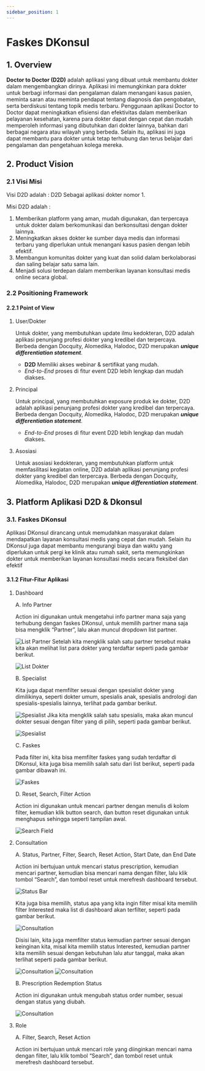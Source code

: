 ```yaml
---
sidebar_position: 1
---
```

# Faskes DKonsul
## 1. Overview

**Doctor to Doctor (D2D)** adalah aplikasi yang dibuat untuk membantu dokter dalam mengembangkan dirinya. Aplikasi ini memungkinkan para dokter untuk berbagi informasi dan pengalaman dalam menangani kasus pasien, meminta saran atau meminta pendapat tentang diagnosis dan pengobatan, serta berdiskusi tentang topik medis terbaru. Penggunaan aplikasi Doctor to Doctor dapat meningkatkan efisiensi dan efektivitas dalam memberikan pelayanan kesehatan, karena para dokter dapat dengan cepat dan mudah memperoleh informasi yang dibutuhkan dari dokter lainnya, bahkan dari berbagai negara atau wilayah yang berbeda. Selain itu, aplikasi ini juga dapat membantu para dokter untuk tetap terhubung dan terus belajar dari pengalaman dan pengetahuan kolega mereka.

## 2. Product Vision
### 2.1 Visi Misi

Visi D2D adalah : 
D2D Sebagai aplikasi  dokter nomor 1.

Misi D2D adalah :
1. Memberikan platform yang aman, mudah digunakan, dan terpercaya untuk dokter dalam berkomunikasi dan berkonsultasi dengan dokter lainnya.
2. Meningkatkan akses dokter ke sumber daya medis dan informasi terbaru yang diperlukan untuk menangani kasus pasien dengan lebih efektif.
3. Membangun komunitas dokter yang kuat dan solid dalam berkolaborasi dan saling belajar satu sama lain.
4. Menjadi solusi terdepan dalam memberikan layanan konsultasi medis online secara global.

### 2.2 Positioning Framework
#### 2.2.1 Point of View

1. User/Dokter

     Untuk dokter, yang membutuhkan update ilmu kedokteran, D2D adalah aplikasi penunjang profesi dokter yang kredibel dan terpercaya. Berbeda dengan Docquity, Alomedika, Halodoc, D2D merupakan _**unique differentiation statement**_.
     - **D2D** Memiliki akses webinar & sertifikat yang mudah.
     - _End-to-End_ proses di fitur event D2D lebih lengkap dan mudah diakses.

2. Principal

    Untuk principal, yang membutuhkan exposure produk ke dokter, D2D adalah aplikasi penunjang profesi dokter yang kredibel dan terpercaya. Berbeda dengan Docquity, Alomedika, Halodoc, D2D merupakan _**unique differentiation statement**_.
    - _End-to-End_ proses di fitur event D2D lebih lengkap dan mudah diakses.

3. Asosiasi

    Untuk asosiasi kedokteran, yang membutuhkan platform untuk memfasilitasi kegiatan online, D2D adalah aplikasi penunjang profesi dokter yang kredibel dan terpercaya. Berbeda dengan Docquity, Alomedika, Halodoc, D2D merupakan  _**unique differentiation statement**_.

## 3. Platform Aplikasi D2D & Dkonsul
### 3.1. Faskes DKonsul

Aplikasi DKonsul dirancang untuk memudahkan masyarakat dalam mendapatkan layanan konsultasi medis yang cepat dan mudah. Selain itu DKonsul juga dapat membantu mengurangi biaya dan waktu yang diperlukan untuk pergi ke klinik atau rumah sakit, serta memungkinkan dokter untuk memberikan layanan konsultasi medis secara fleksibel dan efektif

#### 3.1.2 Fitur-Fitur Aplikasi
1. Dashboard

    A. Info Partner

    Action ini digunakan untuk mengetahui info partner mana saja yang terhubung dengan faskes DKonsul, untuk memilih partner mana saja bisa mengklik “Partner”, lalu akan muncul dropdown list partner.

    ![List Partner](./img/List-Partner_1.png)
    Setelah kita mengklik salah satu partner tersebut maka kita akan melihat list para dokter yang terdaftar seperti pada gambar berikut.

    ![List Dokter](./img/List_Dokter.png)

    B. Specialist

    Kita juga dapat memfilter sesuai dengan spesialist dokter yang dimilikinya, seperti dokter umum, spesialis anak, spesialis andrologi dan spesialis-spesialis lainnya, terlihat pada gambar berikut.

    ![Spesialist](./img/Spesialist_2.png)
    Jika kita mengklik salah satu spesialis, maka akan muncul dokter sesuai dengan filter yang di pilih, seperti pada gambar berikut.

    ![Spesialist](./img/detail_spesialist.png)

    C. Faskes

    Pada filter ini, kita bisa memfilter faskes yang sudah terdaftar di DKonsul, kita juga bisa memilih salah satu dari list berikut, seperti pada gambar dibawah ini.

    ![Faskes](./img/List%20Faskes_4.png)

    D. Reset, Search, Filter Action

    Action ini digunakan untuk mencari partner dengan menulis di kolom filter, kemudian klik button search, dan button reset digunakan untuk menghapus sehingga seperti tampilan awal.

    ![Search Field](./img/Search%20Filter_4.png)

2. Consultation
    
    A. Status, Partner, Filter, Search, Reset Action, Start Date, dan End Date

    Action ini bertujuan untuk mencari status prescription, kemudian mencari partner, kemudian bisa mencari nama dengan filter, lalu klik tombol “Search”, dan tombol reset untuk merefresh dashboard tersebut.

    ![Status Bar](./img/Consultation_1.png)

    Kita juga bisa memilih, status apa yang kita ingin filter misal kita memilih filter Interested maka list di dashboard akan terfilter, seperti pada gambar berikut.

    ![Consultation](./img/Consultation_2.png)

    Disisi lain, kita juga memfilter status kemudian partner sesuai dengan keinginan kita, misal kita memilih status Interested, kemudian partner kita memilih sesuai dengan kebutuhan lalu atur tanggal, maka akan terlihat seperti pada gambar berikut.

    ![Consultation](./img/Consultation_3.png)
    ![Consultation](./img/Consultation_4.png)

    B. Prescription Redemption Status

    Action ini digunakan untuk mengubah status order number, sesuai dengan status yang diubah.

    ![Consultation](./img/Consultation_5.png)


3. Role

    A. Filter, Search, Reset Action

    Action ini bertujuan untuk mencari role yang diinginkan mencari nama dengan filter, lalu klik tombol “Search”, dan tombol reset untuk merefresh dashboard tersebut.


